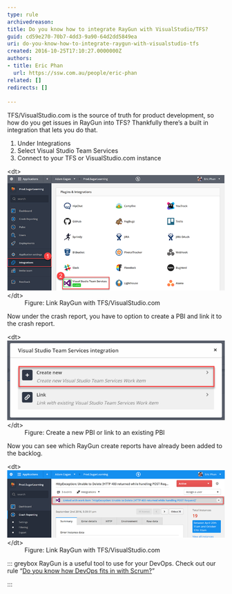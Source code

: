 ```yaml
---
type: rule
archivedreason: 
title: Do you know how to integrate RayGun with VisualStudio/TFS?
guid: cd59e270-70b7-4dd3-9a90-64d2dd5849ea
uri: do-you-know-how-to-integrate-raygun-with-visualstudio-tfs
created: 2016-10-25T17:10:27.0000000Z
authors:
- title: Eric Phan
  url: https://ssw.com.au/people/eric-phan
related: []
redirects: []

---
```


TFS/VisualStudio.com is the source of truth for product development, so how do you get issues in RayGun into TFS? Thankfully there’s a built in integration that lets you do that. 

<!--endintro-->

1. Under Integrations
2. Select Visual Studio Team Services
3. Connect to your TFS or VisualStudio.com instance

<dl class="image">&lt;dt&gt;
      <img src="raygun-integration-tfs-1.png" alt="raygun-integration-tfs-1.png">
   &lt;/dt&gt;<dd>Figure: Link RayGun with TFS/VisualStudio.com</dd></dl>
Now under the crash report, you have to option to create a PBI and link it to the crash report.
<dl class="image">&lt;dt&gt;
      <img src="raygun-integration-tfs-2.png" alt="raygun-integration-tfs-2.png">
   &lt;/dt&gt;<dd>Figure: Create a new PBI or link to an existing PBI</dd></dl>
Now you can see which RayGun create reports have already been added to the backlog.
<dl class="image">&lt;dt&gt;
      <img src="raygun-integration-tfs-3.png" alt="raygun-integration-tfs-3.png">
   &lt;/dt&gt;<dd>Figure: Link RayGun with TFS/VisualStudio.com<br></dd></dl>

::: greybox
  RayGun is a useful tool to use for your DevOps. Check out our rule “[Do you know how DevOps fits in with Scrum?](/_layouts/15/FIXUPREDIRECT.ASPX?WebId=3dfc0e07-e23a-4cbb-aac2-e778b71166a2&TermSetId=07da3ddf-0924-4cd2-a6d4-a4809ae20160&TermId=16b925f9-05fd-4758-a370-14e16e281f84)”

:::
